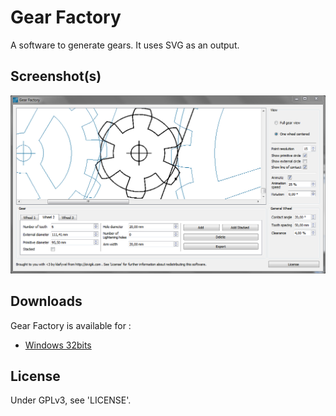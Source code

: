 # Gear Factory
A software to generate gears. It uses SVG as an output.

## Screenshot(s)

![A look into the software interface.](gearFactorySnap.PNG)

## Downloads

Gear Factory is available for :
- [Windows 32bits](https://github.com/Klafyvel/GearFactory/releases/download/v0.1-win32/GearFactory_win32.zip)


## License
Under GPLv3, see 'LICENSE'.
